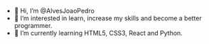 - 👋 Hi, I’m @AlvesJoaoPedro
- 👀 I’m interested in learn, increase my skills and become a better programmer.
- 🌱 I’m currently learning HTML5, CSS3, React and Python.

<!---
AlvesJoaoPedro/AlvesJoaoPedro is a ✨ special ✨ repository because its `README.md` (this file) appears on your GitHub profile.
You can click the Preview link to take a look at your changes.
--->
